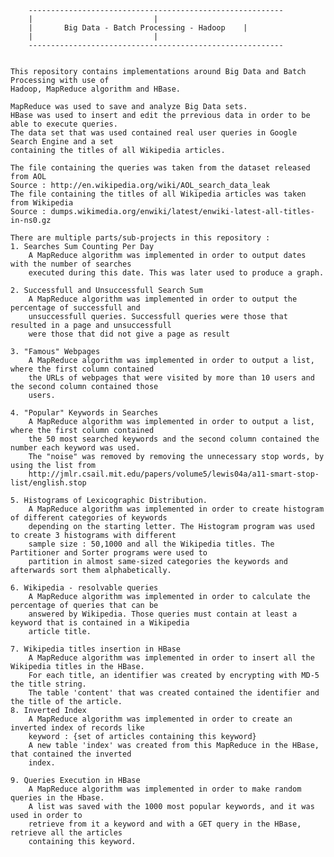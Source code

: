 

		---------------------------------------------------------
		|							|
		|		Big Data - Batch Processing - Hadoop	|
		|							|
		---------------------------------------------------------


	This repository contains implementations around Big Data and Batch Processing with use of 
	Hadoop, MapReduce algorithm and HBase.

	MapReduce was used to save and analyze Big Data sets.
	HBase was used to insert and edit the prrevious data in order to be able to execute queries.
	The data set that was used contained real user queries in Google Search Engine and a set
	containing the titles of all Wikipedia articles.

	The file containing the queries was taken from the dataset released from AOL
	Source : http://en.wikipedia.org/wiki/AOL_search_data_leak
	The file containing the titles of all Wikipedia articles was taken from Wikipedia 
	Source : dumps.wikimedia.org/enwiki/latest/enwiki-latest-all-titles-in-ns0.gz

	There are multiple parts/sub-projects in this repository :
	1. Searches Sum Counting Per Day
		A MapReduce algorithm was implemented in order to output dates with the number of searches
		executed during this date. This was later used to produce a graph.

	2. Successfull and Unsuccessfull Search Sum 
		A MapReduce algorithm was implemented in order to output the percentage of successfull and
		unsuccessfull queries. Successfull queries were those that resulted in a page and unsuccessfull 
		were those that did not give a page as result

	3. "Famous" Webpages
		A MapReduce algorithm was implemented in order to output a list, where the first column contained
		the URLs of webpages that were visited by more than 10 users and the second column contained those
		users. 

	4. "Popular" Keywords in Searches
		A MapReduce algorithm was implemented in order to output a list, where the first column contained
		the 50 most searched keywords and the second column contained the number each keyword was used.
		The "noise" was removed by removing the unnecessary stop words, by using the list from
		http://jmlr.csail.mit.edu/papers/volume5/lewis04a/a11-smart-stop-list/english.stop

	5. Histograms of Lexicographic Distribution.
		A MapReduce algorithm was implemented in order to create histogram of different categories of keywords
		depending on the starting letter. The Histogram program was used to create 3 histograms with different 
		sample size : 50,1000 and all the Wikipedia titles. The Partitioner and Sorter programs were used to 
		partition in almost same-sized categories the keywords and afterwards sort them alphabetically.

	6. Wikipedia - resolvable queries
		A MapReduce algorithm was implemented in order to calculate the percentage of queries that can be 
		answered by Wikipedia. Those queries must contain at least a keyword that is contained in a Wikipedia
		article title.

	7. Wikipedia titles insertion in HBase
		A MapReduce algorithm was implemented in order to insert all the Wikipedia titles in the HBase.
		For each title, an identifier was created by encrypting with MD-5 the title string.
		The table 'content' that was created contained the identifier and the title of the article.
	8. Inverted Index 
		A MapReduce algorithm was implemented in order to create an inverted index of records like
		keyword : {set of articles containing this keyword}
		A new table 'index' was created from this MapReduce in the HBase, that contained the inverted
		index.

	9. Queries Execution in HBase
		A MapReduce algorithm was implemented in order to make random queries in the Hbase.
		A list was saved with the 1000 most popular keywords, and it was used in order to 
		retrieve from it a keyword and with a GET query in the HBase, retrieve all the articles
		containing this keyword.

